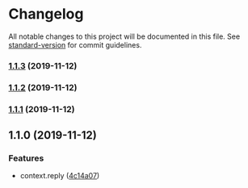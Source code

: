 # Changelog

All notable changes to this project will be documented in this file. See [standard-version](https://github.com/conventional-changelog/standard-version) for commit guidelines.

### [1.1.3](https://github.com/gospime/koa-reply/compare/v1.1.2...v1.1.3) (2019-11-12)

### [1.1.2](https://github.com/gospime/koa-reply/compare/v1.1.1...v1.1.2) (2019-11-12)

### [1.1.1](https://github.com/gospime/koa-reply/compare/v1.1.0...v1.1.1) (2019-11-12)

## 1.1.0 (2019-11-12)


### Features

* context.reply ([4c14a07](https://github.com/gospime/koa-reply/commit/4c14a0767a1e30790cddccf1b33054e9d2efd3dd))
